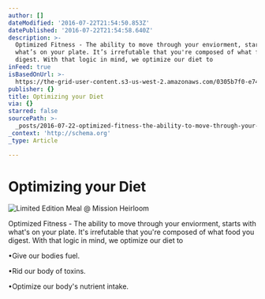 ```yaml
---
author: []
dateModified: '2016-07-22T21:54:50.853Z'
datePublished: '2016-07-22T21:54:58.640Z'
description: >-
  Optimized Fitness - The ability to move through your enviorment, starts with
  what’s on your plate. It’s irrefutable that you're composed of what food you
  digest. With that logic in mind, we optimize our diet to
inFeed: true
isBasedOnUrl: >-
  https://the-grid-user-content.s3-us-west-2.amazonaws.com/0305b7f0-e745-48e2-9ec7-5ef2cb7456c3.jpg
publisher: {}
title: Optimizing your Diet
via: {}
starred: false
sourcePath: >-
  _posts/2016-07-22-optimized-fitness-the-ability-to-move-through-your-enviorm.md
_context: 'http://schema.org'
_type: Article

---
```

# Optimizing your Diet
![Limited Edition Meal @ Mission Heirloom](https://the-grid-user-content.s3-us-west-2.amazonaws.com/9c457bfc-7886-4970-8af6-20ec6cc95c94.jpg)

Optimized Fitness - The ability to move through your enviorment, starts with what's on your plate. It's irrefutable that you're composed of what food you digest. With that logic in mind, we optimize our diet to

•Give our bodies fuel.

•Rid our body of toxins.

•Optimize our body's nutrient intake.